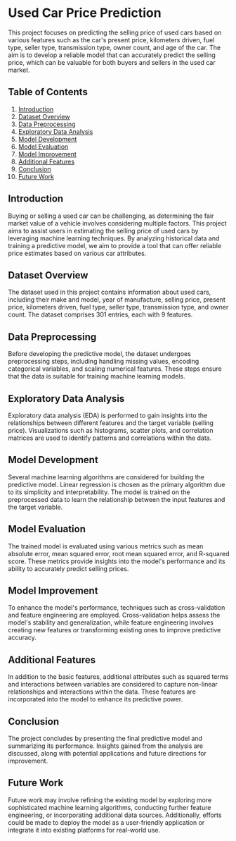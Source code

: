 # Used Car Price Prediction

This project focuses on predicting the selling price of used cars based on various features such as the car's present price, kilometers driven, fuel type, seller type, transmission type, owner count, and age of the car. The aim is to develop a reliable model that can accurately predict the selling price, which can be valuable for both buyers and sellers in the used car market.

## Table of Contents

1. [Introduction](#introduction)
2. [Dataset Overview](#dataset-overview)
3. [Data Preprocessing](#data-preprocessing)
4. [Exploratory Data Analysis](#exploratory-data-analysis)
5. [Model Development](#model-development)
6. [Model Evaluation](#model-evaluation)
7. [Model Improvement](#model-improvement)
8. [Additional Features](#additional-features)
9. [Conclusion](#conclusion)
10. [Future Work](#future-work)

## Introduction

Buying or selling a used car can be challenging, as determining the fair market value of a vehicle involves considering multiple factors. This project aims to assist users in estimating the selling price of used cars by leveraging machine learning techniques. By analyzing historical data and training a predictive model, we aim to provide a tool that can offer reliable price estimates based on various car attributes.

## Dataset Overview

The dataset used in this project contains information about used cars, including their make and model, year of manufacture, selling price, present price, kilometers driven, fuel type, seller type, transmission type, and owner count. The dataset comprises 301 entries, each with 9 features.

## Data Preprocessing

Before developing the predictive model, the dataset undergoes preprocessing steps, including handling missing values, encoding categorical variables, and scaling numerical features. These steps ensure that the data is suitable for training machine learning models.

## Exploratory Data Analysis

Exploratory data analysis (EDA) is performed to gain insights into the relationships between different features and the target variable (selling price). Visualizations such as histograms, scatter plots, and correlation matrices are used to identify patterns and correlations within the data.

## Model Development

Several machine learning algorithms are considered for building the predictive model. Linear regression is chosen as the primary algorithm due to its simplicity and interpretability. The model is trained on the preprocessed data to learn the relationship between the input features and the target variable.

## Model Evaluation

The trained model is evaluated using various metrics such as mean absolute error, mean squared error, root mean squared error, and R-squared score. These metrics provide insights into the model's performance and its ability to accurately predict selling prices.

## Model Improvement

To enhance the model's performance, techniques such as cross-validation and feature engineering are employed. Cross-validation helps assess the model's stability and generalization, while feature engineering involves creating new features or transforming existing ones to improve predictive accuracy.

## Additional Features

In addition to the basic features, additional attributes such as squared terms and interactions between variables are considered to capture non-linear relationships and interactions within the data. These features are incorporated into the model to enhance its predictive power.

## Conclusion

The project concludes by presenting the final predictive model and summarizing its performance. Insights gained from the analysis are discussed, along with potential applications and future directions for improvement.

## Future Work

Future work may involve refining the existing model by exploring more sophisticated machine learning algorithms, conducting further feature engineering, or incorporating additional data sources. Additionally, efforts could be made to deploy the model as a user-friendly application or integrate it into existing platforms for real-world use.
